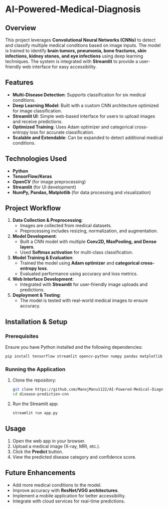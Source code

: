# AI-Powered-Medical-Diagnosis

## **Overview**
This project leverages **Convolutional Neural Networks (CNNs)** to detect and classify multiple medical conditions based on image inputs. The model is trained to identify **brain tumors, pneumonia, bone fractures, skin infections, kidney stones, and eye infections** using deep learning techniques. The system is integrated with **Streamlit** to provide a user-friendly web interface for easy accessibility.

## **Features**
- **Multi-Disease Detection**: Supports classification for six medical conditions.
- **Deep Learning Model**: Built with a custom CNN architecture optimized for image classification.
- **Streamlit UI**: Simple web-based interface for users to upload images and receive predictions.
- **Optimized Training**: Uses Adam optimizer and categorical cross-entropy loss for accurate classification.
- **Scalable and Extendable**: Can be expanded to detect additional medical conditions.

## **Technologies Used**
- **Python**
- **TensorFlow/Keras**
- **OpenCV** (for image preprocessing)
- **Streamlit** (for UI development)
- **NumPy, Pandas, Matplotlib** (for data processing and visualization)

## **Project Workflow**
1. **Data Collection & Preprocessing**:
   - Images are collected from medical datasets.
   - Preprocessing includes resizing, normalization, and augmentation.
2. **Model Development**:
   - Built a CNN model with multiple **Conv2D, MaxPooling, and Dense layers**.
   - Used **Softmax activation** for multi-class classification.
3. **Model Training & Evaluation**:
   - Trained the model using **Adam optimizer** and **categorical cross-entropy loss**.
   - Evaluated performance using accuracy and loss metrics.
4. **Web Interface Development**:
   - Integrated with **Streamlit** for user-friendly image uploads and predictions.
5. **Deployment & Testing**:
   - The model is tested with real-world medical images to ensure accuracy.

## **Installation & Setup**
### **Prerequisites**
Ensure you have Python installed and the following dependencies:
```bash
pip install tensorflow streamlit opencv-python numpy pandas matplotlib
```

### **Running the Application**
1. Clone the repository:
   ```bash
   git clone https://github.com/ManojManu1122/AI-Powered-Medical-Diagnosis.git
   cd disease-prediction-cnn
   ```
2. Run the Streamlit app:
   ```bash
   streamlit run app.py
   ```

## **Usage**
1. Open the web app in your browser.
2. Upload a medical image (X-ray, MRI, etc.).
3. Click the **Predict** button.
4. View the predicted disease category and confidence score.

## **Future Enhancements**
- Add more medical conditions to the model.
- Improve accuracy with **ResNet/VGG architectures**.
- Implement a mobile application for better accessibility.
- Integrate with cloud services for real-time predictions.

